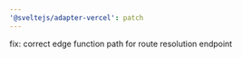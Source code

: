 ```yaml
---
'@sveltejs/adapter-vercel': patch
---
```


fix: correct edge function path for route resolution endpoint
